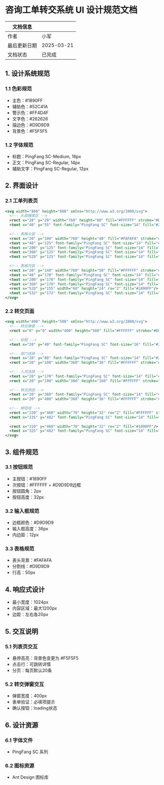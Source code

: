  # 咨询工单转交系统 UI 设计规范文档

| 文档信息 | |
|----------|---------|
| 作者 | 小军 |
| 最后更新日期 | 2025-03-21 |
| 文档状态 | 已完成 |

## 1. 设计系统规范

### 1.1 色彩规范
- 主色：#1890FF
- 辅助色：#52C41A
- 警示色：#FF4D4F
- 文字色：#262626
- 描边色：#D9D9D9
- 背景色：#F5F5F5

### 1.2 字体规范
- 标题：PingFang SC-Medium, 16px
- 正文：PingFang SC-Regular, 14px
- 辅助文字：PingFang SC-Regular, 12px

## 2. 界面设计

### 2.1 工单列表页

```svg
<svg width="800" height="600" xmlns="http://www.w3.org/2000/svg">
  <!-- 头部搜索区 -->
  <rect x="20" y="20" width="760" height="60" fill="#FFFFFF" stroke="#D9D9D9"/>
  <text x="40" y="55" font-family="PingFang SC" font-size="14" fill="#262626">工单号筛选</text>
  
  <!-- 表格头部 -->
  <rect x="20" y="100" width="760" height="40" fill="#FAFAFA" stroke="#D9D9D9"/>
  <text x="40" y="125" font-family="PingFang SC" font-size="14" fill="#262626">工单号</text>
  <text x="200" y="125" font-family="PingFang SC" font-size="14" fill="#262626">状态</text>
  <text x="360" y="125" font-family="PingFang SC" font-size="14" fill="#262626">处理人</text>
  <text x="520" y="125" font-family="PingFang SC" font-size="14" fill="#262626">操作</text>
  
  <!-- 表格内容 -->
  <rect x="20" y="140" width="760" height="50" fill="#FFFFFF" stroke="#D9D9D9"/>
  <text x="40" y="170" font-family="PingFang SC" font-size="14" fill="#262626">#001</text>
  <text x="200" y="170" font-family="PingFang SC" font-size="14" fill="#1890FF">处理中</text>
  <text x="360" y="170" font-family="PingFang SC" font-size="14" fill="#262626">张三</text>
  <rect x="520" y="155" width="60" height="24" rx="2" fill="#1890FF"/>
  <text x="532" y="172" font-family="PingFang SC" font-size="14" fill="#FFFFFF">详情</text>
</svg>
```

### 2.2 转交页面

```svg
<svg width="400" height="500" xmlns="http://www.w3.org/2000/svg">
  <!-- 转交弹窗 -->
  <rect x="0" y="0" width="400" height="500" fill="#FFFFFF" stroke="#D9D9D9"/>
  
  <!-- 标题 -->
  <text x="20" y="40" font-family="PingFang SC" font-size="16" fill="#262626">转交工单</text>
  
  <!-- 部门选择 -->
  <text x="20" y="80" font-family="PingFang SC" font-size="14" fill="#262626">选择部门</text>
  <rect x="20" y="100" width="360" height="36" fill="#FFFFFF" stroke="#D9D9D9"/>
  
  <!-- 人员选择 -->
  <text x="20" y="170" font-family="PingFang SC" font-size="14" fill="#262626">选择处理人</text>
  <rect x="20" y="190" width="360" height="160" fill="#FFFFFF" stroke="#D9D9D9"/>
  
  <!-- 转交原因 -->
  <text x="20" y="380" font-family="PingFang SC" font-size="14" fill="#262626">转交原因</text>
  <rect x="20" y="400" width="360" height="36" fill="#FFFFFF" stroke="#D9D9D9"/>
  
  <!-- 按钮组 -->
  <rect x="220" y="460" width="70" height="32" rx="2" fill="#FFFFFF" stroke="#D9D9D9"/>
  <text x="235" y="482" font-family="PingFang SC" font-size="14" fill="#262626">取消</text>
  
  <rect x="310" y="460" width="70" height="32" rx="2" fill="#1890FF"/>
  <text x="325" y="482" font-family="PingFang SC" font-size="14" fill="#FFFFFF">确认</text>
</svg>
```

## 3. 组件规范

### 3.1 按钮规范
- 主按钮：#1890FF
- 次按钮：#FFFFFF + #D9D9D9边框
- 按钮圆角：2px
- 按钮高度：32px

### 3.2 输入框规范
- 边框颜色：#D9D9D9
- 输入框高度：36px
- 内边距：12px

### 3.3 表格规范
- 表头背景：#FAFAFA
- 分割线：#D9D9D9
- 行高：50px

## 4. 响应式设计

- 最小宽度：1024px
- 内容区域：最大1200px
- 边距：左右各20px

## 5. 交互说明

### 5.1 列表页交互
- 悬停高亮：背景色变更为 #F5F5F5
- 点击行：可跳转详情
- 分页：每页默认20条

### 5.2 转交弹窗交互
- 弹窗宽度：400px
- 表单验证：必填项提示
- 确认按钮：loading状态

## 6. 设计资源

### 6.1 字体文件
- PingFang SC 系列

### 6.2 图标资源
- Ant Design 图标库